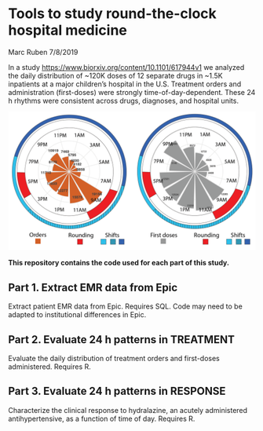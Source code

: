 Tools to study round-the-clock hospital medicine
================
Marc Ruben
7/8/2019

In a study <https://www.biorxiv.org/content/10.1101/617944v1> we
analyzed the daily distribution of ~120K doses of 12 separate drugs in
~1.5K inpatients at a major children’s hospital in the U.S. Treatment
orders and administration (first-doses) were strongly
time-of-day-dependent. These 24 h rhythms were consistent across drugs,
diagnoses, and hospital units.

![image caption Source](images/GitRepo_AllDrugWheels.png)

**This repository contains the code used for each part of this study.**

## Part 1. Extract EMR data from Epic

Extract patient EMR data from Epic. Requires SQL. Code may need to be
adapted to institutional differences in Epic.

## Part 2. Evaluate 24 h patterns in TREATMENT

Evaluate the daily distribution of treatment orders and first-doses
administered. Requires R.

## Part 3. Evaluate 24 h patterns in RESPONSE

Characterize the clinical response to hydralazine, an acutely
administered antihypertensive, as a function of time of day. Requires R.
